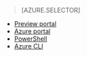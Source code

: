 > [AZURE.SELECTOR]
- [Preview portal](/documentation/articles/virtual-networks-create-vnet-classic-pportal)
- [Azure portal](/documentation/articles/virtual-networks-create-vnet-classic-portal)
- [PowerShell](/documentation/articles/virtual-networks-create-vnet-classic-netcfg-ps)
- [Azure CLI](/documentation/articles/virtual-networks-create-vnet-classic-cli)

<!---HONumber=69-->